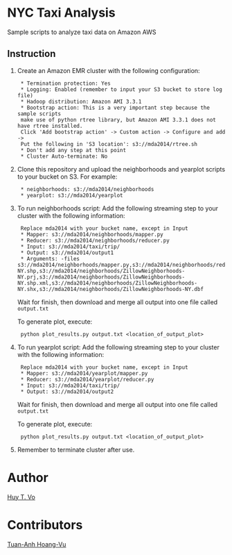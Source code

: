 NYC Taxi Analysis
========

Sample scripts to analyze taxi data on Amazon AWS

Instruction
-----------

1. Create an Amazon EMR cluster with the following configuration:

        * Termination protection: Yes
        * Logging: Enabled (remember to input your S3 bucket to store log file)
        * Hadoop distribution: Amazon AMI 3.3.1
        * Bootstrap action: This is a very important step because the sample scripts 
        make use of python rtree library, but Amazon AMI 3.3.1 does not have rtree installed.
        Click 'Add bootstrap action' -> Custom action -> Configure and add -> 
        Put the following in 'S3 location': s3://mda2014/rtree.sh
        * Don't add any step at this point
        * Cluster Auto-terminate: No

2. Clone this repository and upload the neighborhoods and yearplot scripts to your bucket on S3. For example:

        * neighborhoods: s3://mda2014/neighborhoods
        * yearplot: s3://mda2014/yearplot
        
3. To run neighborhoods script: Add the following streaming step to your cluster with the following information:

        Replace mda2014 with your bucket name, except in Input
        * Mapper: s3://mda2014/neighborhoods/mapper.py
        * Reducer: s3://mda2014/neighborhoods/reducer.py
        * Input: s3://mda2014/taxi/trip/
        * Output: s3://mda2014/output1
        * Arguments: -files s3://mda2014/neighborhoods/mapper.py,s3://mda2014/neighborhoods/reducer.py,s3://mda2014/neighborhoods/shapefile.py,s3://mda2014/neighborhoods/ZillowNeighborhoods-NY.shp,s3://mda2014/neighborhoods/ZillowNeighborhoods-NY.prj,s3://mda2014/neighborhoods/ZillowNeighborhoods-NY.shp.xml,s3://mda2014/neighborhoods/ZillowNeighborhoods-NY.shx,s3://mda2014/neighborhoods/ZillowNeighborhoods-NY.dbf
        
    Wait for finish, then download and merge all output into one file called `output.txt`

    To generate plot, execute:

        python plot_results.py output.txt <location_of_output_plot>

4. To run yearplot script: Add the following streaming step to your cluster with the following information:

        Replace mda2014 with your bucket name, except in Input
        * Mapper: s3://mda2014/yearplot/mapper.py
        * Reducer: s3://mda2014/yearplot/reducer.py
        * Input: s3://mda2014/taxi/trip/
        * Output: s3://mda2014/output2

    Wait for finish, then download and merge all output into one file called `output.txt`

    To generate plot, execute:

        python plot_results.py output.txt <location_of_output_plot>
              
5. Remember to terminate cluster after use.

Author
======

[Huy T. Vo](http://serv.cusp.nyu.edu/~hvo/)


Contributors
============

[Tuan-Anh Hoang-Vu](http://bigdata.poly.edu/~tuananh/)
